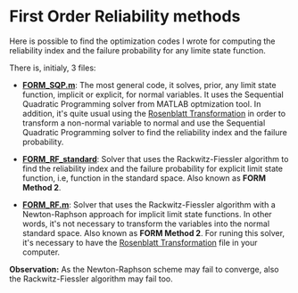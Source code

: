 # First Order Reliability methods

Here is possible to find the optimization codes I wrote for computing the reliability index and the failure probability for any limite state function. 

There is, initialy, 3 files: 
*  **[FORM_SQP.m](https://github.com/iagolemos1/First-Order-Reliability-methods/blob/master/FORM_SQP.m)**: The most general code, it solves, prior, any limit state function, implicit or explicit, for normal variables. It uses the Sequential Quadratic Programming solver from MATLAB optmization tool. In addition, it's quite usual using the [Rosenblatt Transformation](https://github.com/iagolemos1/Rosenblatt-Transformation/blob/master/Rosenblatt_transform.m) in order to transform a non-normal variable to normal and use the Sequential Quadratic Programming solver to find the reliability index and the failure probability. 

* **[FORM_RF_standard](https://github.com/iagolemos1/First-Order-Reliability-methods/blob/master/FORM_RF_standard.m)**: Solver that uses the Rackwitz-Fiessler algorithm to find the reliability index and the failure probability for explicit limit state function, i.e, function in the standard space. Also known as **FORM Method 2**. 

* **[FORM_RF.m](https://github.com/iagolemos1/First-Order-Reliability-methods/blob/master/FORM_RF.m)**: Solver that uses the Rackwitz-Fiessler algorithm with a Newton-Raphson approach for implicit limit state functions. In other words, it's not necessary to transform the variables into the normal standard space. Also known as **FORM Method 2**. For runing this solver, it's necessary to have the [Rosenblatt Transformation](https://github.com/iagolemos1/Rosenblatt-Transformation/blob/master/Rosenblatt_transform.m) file in your computer. 

**Observation:** As the Newton-Raphson scheme may fail to converge, also the Rackwitz-Fiessler algorithm may fail too.  
